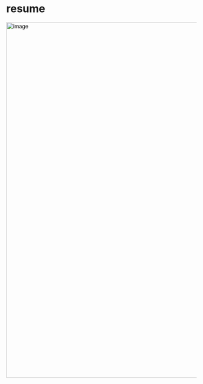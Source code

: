 # resume
<img width="731" height="941" alt="image" src="https://github.com/user-attachments/assets/ca640c2a-0725-4f45-9a4e-ea72b6f70870" />
